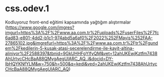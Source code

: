 # css.odev.1
Kodluyoruz front-end eğitimi kapsamında yağtığım alıştırmalar
(https://www.google.com/imgres?imgurl=https%3A%2F%2Fwww.aa.com.tr%2Fuploads%2FuserFiles%2F7fc6ad83-e801-4dd2-b1c1-974abd5a6af0%2F2022%252FMayis%252FAA-27865102.jpg&imgrefurl=https%3A%2F%2Fwww.aa.com.tr%2Ftr%2Fgundem%2Fkedilerin-5-kusak-atasi-secerelendirme-ile-kayit-altina-aliniyor%2F2588397&tbnid=9GkUHHFgYlfyQM&vet=12ahUKEwjKztfm7438AhUrtycCHcBaA88QMygAegUIARC_AQ..i&docid=DY-IbHQYKNfYLM&w=750&h=500&q=kedi&ved=2ahUKEwjKztfm7438AhUrtycCHcBaA88QMygAegUIARC_AQ)

